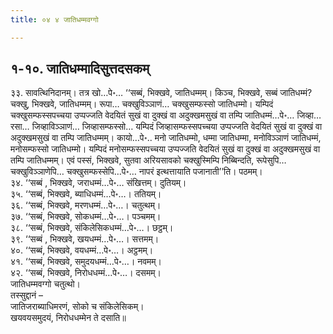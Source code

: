 ```yaml
---
title: ०४ ४ जातिधम्मवग्गो

---
```



## १-१०. जातिधम्मादिसुत्तदसकम्

३३. सावत्थिनिदानम्। तत्र खो…पे॰… ‘‘सब्बं, भिक्खवे, जातिधम्मम्। किञ्च, भिक्खवे, सब्बं जातिधम्मं? चक्खु, भिक्खवे, जातिधम्मम्। रूपा… चक्खुविञ्ञाणं… चक्खुसम्फस्सो जातिधम्मो। यम्पिदं चक्खुसम्फस्सपच्चया उप्पज्जति वेदयितं सुखं वा दुक्खं वा अदुक्खमसुखं वा तम्पि जातिधम्मं…पे॰… जिव्हा… रसा… जिव्हाविञ्ञाणं… जिव्हासम्फस्सो… यम्पिदं जिव्हासम्फस्सपच्चया उप्पज्जति वेदयितं सुखं वा दुक्खं वा अदुक्खमसुखं वा तम्पि जातिधम्मम्। कायो…पे॰.. मनो जातिधम्मो, धम्मा जातिधम्मा, मनोविञ्ञाणं जातिधम्मं, मनोसम्फस्सो जातिधम्मो। यम्पिदं मनोसम्फस्सपच्चया उप्पज्जति वेदयितं सुखं वा दुक्खं वा अदुक्खमसुखं वा तम्पि जातिधम्मम्। एवं पस्सं, भिक्खवे, सुतवा अरियसावको चक्खुस्मिम्पि निब्बिन्दति, रूपेसुपि… चक्खुविञ्ञाणेपि… चक्खुसम्फस्सेपि…पे॰… नापरं इत्थत्तायाति पजानाती’’ति। पठमम्।  
३४. ‘‘सब्बं , भिक्खवे, जराधम्मं…पे॰… संखित्तम्। दुतियम्।  
३५. ‘‘सब्बं, भिक्खवे, ब्याधिधम्मं…पे॰…। ततियम्।  
३६. ‘‘सब्बं, भिक्खवे, मरणधम्मं…पे॰…। चतुत्थम्।  
३७. ‘‘सब्बं, भिक्खवे, सोकधम्मं…पे॰…। पञ्चमम्।  
३८. ‘‘सब्बं, भिक्खवे, संकिलेसिकधम्मं…पे॰…। छट्ठम्।  
३९. ‘‘सब्बं , भिक्खवे, खयधम्मं…पे॰…। सत्तमम्।  
४०. ‘‘सब्बं, भिक्खवे, वयधम्मं…पे॰…। अट्ठमम्।  
४१. ‘‘सब्बं, भिक्खवे, समुदयधम्मं…पे॰…। नवमम्।  
४२. ‘‘सब्बं, भिक्खवे, निरोधधम्मं…पे॰…। दसमम्।  
जातिधम्मवग्गो चतुत्थो।  
तस्सुद्दानं –  
जातिजराब्याधिमरणं, सोको च संकिलेसिकम्।  
खयवयसमुदयं, निरोधधम्मेन ते दसाति॥  
